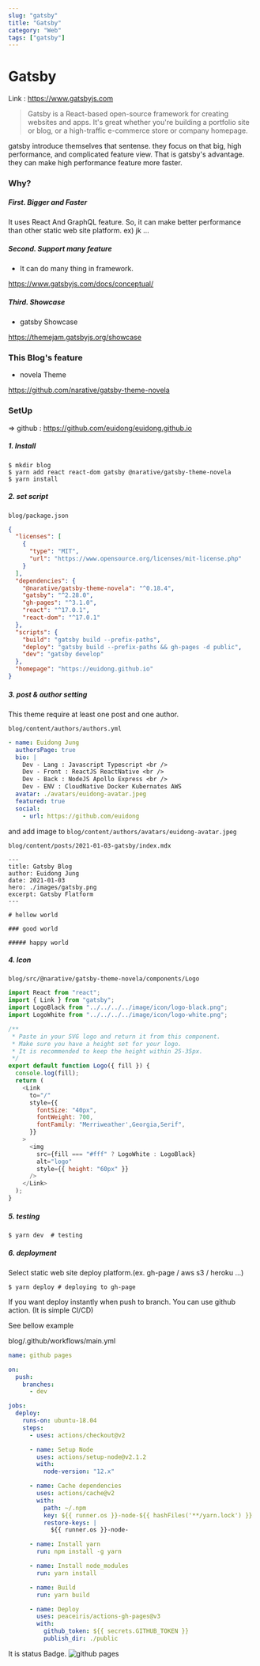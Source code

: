 ```yaml
---
slug: "gatsby"
title: "Gatsby"
category: "Web"
tags: ["gatsby"]
---
```

# Gatsby

Link : https://www.gatsbyjs.com

> Gatsby is a React-based open-source framework for creating websites and apps.
> It's great whether you're building a portfolio site or blog,
> or a high-traffic e-commerce store or company homepage.

gatsby introduce themselves that sentense. they focus on that big, high performance, and complicated feature view.
That is gatsby's advantage. they can make high performance feature more faster.

### Why?

##### First. Bigger and Faster

It uses React And GraphQL feature.
So, it can make better performance than other static web site platform. ex) jk ...

##### Second. Support many feature

- It can do many thing in framework.

https://www.gatsbyjs.com/docs/conceptual/

##### Third. Showcase

- gatsby Showcase

https://themejam.gatsbyjs.org/showcase

### This Blog's feature

- novela Theme

https://github.com/narative/gatsby-theme-novela

### SetUp

=> github : https://github.com/euidong/euidong.github.io

##### 1. Install

```shell
$ mkdir blog
$ yarn add react react-dom gatsby @narative/gatsby-theme-novela
$ yarn install
```

##### 2. set script

`blog/package.json`

```json
{
  "licenses": [
    {
      "type": "MIT",
      "url": "https://www.opensource.org/licenses/mit-license.php"
    }
  ],
  "dependencies": {
    "@narative/gatsby-theme-novela": "^0.18.4",
    "gatsby": "^2.28.0",
    "gh-pages": "^3.1.0",
    "react": "^17.0.1",
    "react-dom": "^17.0.1"
  },
  "scripts": {
    "build": "gatsby build --prefix-paths",
    "deploy": "gatsby build --prefix-paths && gh-pages -d public",
    "dev": "gatsby develop"
  },
  "homepage": "https://euidong.github.io"
}
```

##### 3. post & author setting

This theme require at least one post and one author.

`blog/content/authors/authors.yml`

```yml
- name: Euidong Jung
  authorsPage: true
  bio: |
    Dev - Lang : Javascript Typescript <br />
    Dev - Front : ReactJS ReactNative <br />
    Dev - Back : NodeJS Apollo Express <br />
    Dev - ENV : CloudNative Docker Kubernates AWS
  avatar: ./avatars/euidong-avatar.jpeg
  featured: true
  social:
    - url: https://github.com/euidong
```

and add image to
`blog/content/authors/avatars/euidong-avatar.jpeg`

`blog/content/posts/2021-01-03-gatsby/index.mdx`

```mdx
---
title: Gatsby Blog
author: Euidong Jung
date: 2021-01-03
hero: ./images/gatsby.png
excerpt: Gatsby Flatform
---

# hellow world

### good world

##### happy world
```

##### 4. Icon

`blog/src/@narative/gatsby-theme-novela/components/Logo`

```javascript
import React from "react";
import { Link } from "gatsby";
import LogoBlack from "../../../../image/icon/logo-black.png";
import LogoWhite from "../../../../image/icon/logo-white.png";

/**
 * Paste in your SVG logo and return it from this component.
 * Make sure you have a height set for your logo.
 * It is recommended to keep the height within 25-35px.
 */
export default function Logo({ fill }) {
  console.log(fill);
  return (
    <Link
      to="/"
      style={{
        fontSize: "40px",
        fontWeight: 700,
        fontFamily: "Merriweather',Georgia,Serif",
      }}
    >
      <img
        src={fill === "#fff" ? LogoWhite : LogoBlack}
        alt="logo"
        style={{ height: "60px" }}
      />
    </Link>
  );
}
```

##### 5. testing

```shell
$ yarn dev  # testing
```

##### 6. deployment

Select static web site deploy platform.(ex. gh-page / aws s3 / heroku ...)

```shell
$ yarn deploy # deploying to gh-page
```

If you want deploy instantly when push to branch. You can use github action. (It is simple CI/CD)

See bellow example

blog/.github/workflows/main.yml

```yml
name: github pages

on:
  push:
    branches:
      - dev

jobs:
  deploy:
    runs-on: ubuntu-18.04
    steps:
      - uses: actions/checkout@v2

      - name: Setup Node
        uses: actions/setup-node@v2.1.2
        with:
          node-version: "12.x"

      - name: Cache dependencies
        uses: actions/cache@v2
        with:
          path: ~/.npm
          key: ${{ runner.os }}-node-${{ hashFiles('**/yarn.lock') }}
          restore-keys: |
            ${{ runner.os }}-node-

      - name: Install yarn
        run: npm install -g yarn

      - name: Install node_modules
        run: yarn install

      - name: Build
        run: yarn build

      - name: Deploy
        uses: peaceiris/actions-gh-pages@v3
        with:
          github_token: ${{ secrets.GITHUB_TOKEN }}
          publish_dir: ./public
```

It is status Badge.
![github pages](https://github.com/euidong/euidong.github.io/workflows/github%20pages/badge.svg?branch=dev&event=push)